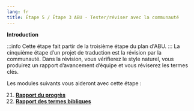 ```yaml
---
lang: fr
title: Étape 5 / Étape 3 ABU - Tester/réviser avec la communauté
---
```

**​Introduction**

:::info
Cette étape fait partir de la troisième étape du plan d'ABU.
:::
La cinquième étape d’un projet de traduction est la révision par la communauté. Dans la révision, vous vérifierez le style naturel, vous produirez un rapport d’avancement d’équipe et vous réviserez les termes clés.

Les modules suivants vous aideront avec cette étape :

21. [**Rapport du progrès**](21.PPR.md)
22. [**Rapport des termes bibliques**](22.BTR.md)
